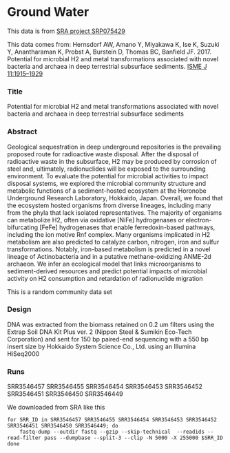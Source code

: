 # Ground Water

This data is from [SRA project SRP075429](https://www.ncbi.nlm.nih.gov/sra/?term=SRP075429)

This data comes from: Hernsdorf AW, Amano Y, Miyakawa K, Ise K, Suzuki Y, Anantharaman K, Probst A, Burstein D, Thomas BC, Banfield JF. 2017. Potential for microbial H2 and metal transformations associated with novel bacteria and archaea in deep terrestrial subsurface sediments. [ISME J 11:1915–1929](https://www.nature.com/articles/ismej201739)

### Title

Potential for microbial H2 and metal transformations associated with novel bacteria and archaea in deep terrestrial subsurface sediments

### Abstract

Geological sequestration in deep underground repositories is the prevailing proposed route for radioactive waste disposal. After the disposal of radioactive waste in the subsurface, H2 may be produced by corrosion of steel and, ultimately, radionuclides will be exposed to the surrounding environment. To evaluate the potential for microbial activities to impact disposal systems, we explored the microbial community structure and metabolic functions of a sediment-hosted ecosystem at the Horonobe Underground Research Laboratory, Hokkaido, Japan. Overall, we found that the ecosystem hosted organisms from diverse lineages, including many from the phyla that lack isolated representatives. The majority of organisms can metabolize H2, often via oxidative [NiFe] hydrogenases or electron-bifurcating [FeFe] hydrogenases that enable ferredoxin-based pathways, including the ion motive Rnf complex. Many organisms implicated in H2 metabolism are also predicted to catalyze carbon, nitrogen, iron and sulfur transformations. Notably, iron-based metabolism is predicted in a novel lineage of Actinobacteria and in a putative methane-oxidizing ANME-2d archaeon. We infer an ecological model that links microorganisms to sediment-derived resources and predict potential impacts of microbial activity on H2 consumption and retardation of radionuclide migration

This is a random community data set

### Design

DNA was extracted from the biomass retained on 0.2 um filters using the Extrap Soil DNA Kit Plus ver. 2 (Nippon Steel & Sumikin Eco-Tech Corporation) and sent for 150 bp paired-end sequencing with a 550 bp insert size by Hokkaido System Science Co., Ltd. using an Illumina HiSeq2000

### Runs

SRR3546457 SRR3546455 SRR3546454 SRR3546453 SRR3546452 SRR3546451 SRR3546450 SRR3546449


We downloaded from SRA like this

```
for SRR_ID in SRR3546457 SRR3546455 SRR3546454 SRR3546453 SRR3546452 SRR3546451 SRR3546450 SRR3546449; do
	fastq-dump --outdir fastq --gzip --skip-technical  --readids --read-filter pass --dumpbase --split-3 --clip -N 5000 -X 255000 $SRR_ID
done
```


